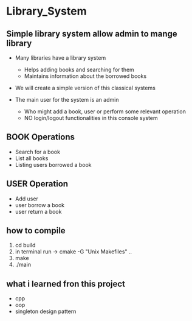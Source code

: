 # Library_System
## Simple library system allow admin to mange library

- Many libraries have a library system
  - Helps adding books and searching for them
  - Maintains information about the borrowed books

- We will create a simple version of this classical systems

- The main user for the system is an admin
  - Who might add a book, user or perform some relevant operation
  - NO login/logout functionalities in this console system
 
## BOOK Operations
- Search for a book
- List all books
- Listing users borrowed a book

## USER Operation
- Add user
- user borrow a book
- user return a book


## how to compile 
1. cd build
2. in terminal run -> cmake -G "Unix Makefiles" ..
3. make
4. ./main 


## what i learned fron this project
- cpp
- oop
- singleton design pattern

